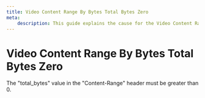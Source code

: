 ```yaml
---
title: Video Content Range By Bytes Total Bytes Zero
meta: 
    description: This guide explains the cause for the Video Content Range By Bytes Total Bytes Zero error.
---
```


# Video Content Range By Bytes Total Bytes Zero

The "total_bytes" value in the "Content-Range" header must be greater than 0.
